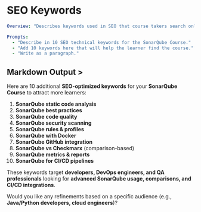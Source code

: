 # SEO Keywords

```yaml
Overview: "Describes keywords used in SEO that course takers search online."

Prompts:
  - "Describe in 10 SEO technical keywords for the SonarQube Course."
  - "Add 10 keywords here that will help the learner find the course."
  - "Write as a paragraph."

```

## Markdown Output >

Here are 10 additional **SEO-optimized keywords** for your **SonarQube Course** to attract more learners:  

1. **SonarQube static code analysis**  
2. **SonarQube best practices**  
3. **SonarQube code quality**  
4. **SonarQube security scanning**  
5. **SonarQube rules & profiles**  
6. **SonarQube with Docker**  
7. **SonarQube GitHub integration**  
8. **SonarQube vs Checkmarx** (comparison-based)  
9. **SonarQube metrics & reports**  
10. **SonarQube for CI/CD pipelines**  

These keywords target **developers, DevOps engineers, and QA professionals** looking for **advanced SonarQube usage, comparisons, and CI/CD integrations**.  

Would you like any refinements based on a specific audience (e.g., **Java/Python developers, cloud engineers**)?